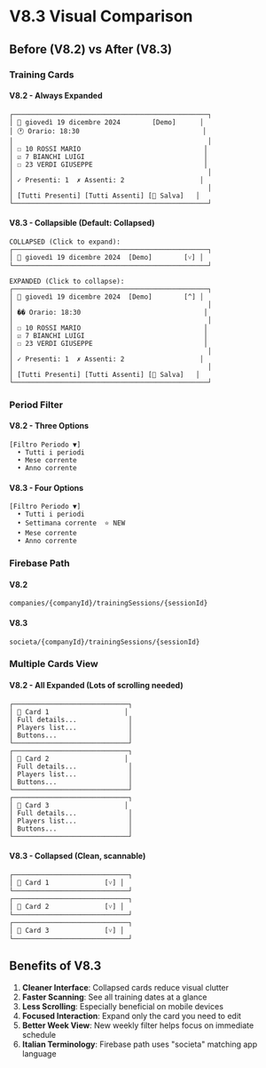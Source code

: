# V8.3 Visual Comparison

## Before (V8.2) vs After (V8.3)

### Training Cards

#### V8.2 - Always Expanded
```
┌─────────────────────────────────────────────────┐
│ 📅 giovedì 19 dicembre 2024        [Demo]      │
│ 🕐 Orario: 18:30                               │
│                                                 │
│ ☐ 10 ROSSI MARIO                               │
│ ☑ 7 BIANCHI LUIGI                              │
│ ☐ 23 VERDI GIUSEPPE                            │
│                                                 │
│ ✓ Presenti: 1  ✗ Assenti: 2                   │
│                                                 │
│ [Tutti Presenti] [Tutti Assenti] [💾 Salva]   │
└─────────────────────────────────────────────────┘
```

#### V8.3 - Collapsible (Default: Collapsed)
```
COLLAPSED (Click to expand):
┌─────────────────────────────────────────────────┐
│ 📅 giovedì 19 dicembre 2024  [Demo]        [˅] │
└─────────────────────────────────────────────────┘

EXPANDED (Click to collapse):
┌─────────────────────────────────────────────────┐
│ 📅 giovedì 19 dicembre 2024  [Demo]        [^] │
│                                                 │
│ �� Orario: 18:30                               │
│                                                 │
│ ☐ 10 ROSSI MARIO                               │
│ ☑ 7 BIANCHI LUIGI                              │
│ ☐ 23 VERDI GIUSEPPE                            │
│                                                 │
│ ✓ Presenti: 1  ✗ Assenti: 2                   │
│                                                 │
│ [Tutti Presenti] [Tutti Assenti] [💾 Salva]   │
└─────────────────────────────────────────────────┘
```

### Period Filter

#### V8.2 - Three Options
```
[Filtro Periodo ▼]
  • Tutti i periodi
  • Mese corrente
  • Anno corrente
```

#### V8.3 - Four Options
```
[Filtro Periodo ▼]
  • Tutti i periodi
  • Settimana corrente  ⭐ NEW
  • Mese corrente
  • Anno corrente
```

### Firebase Path

#### V8.2
```
companies/{companyId}/trainingSessions/{sessionId}
```

#### V8.3
```
societa/{companyId}/trainingSessions/{sessionId}
```

### Multiple Cards View

#### V8.2 - All Expanded (Lots of scrolling needed)
```
┌─────────────────────────────┐
│ 📅 Card 1                   │
│ Full details...             │
│ Players list...             │
│ Buttons...                  │
└─────────────────────────────┘
┌─────────────────────────────┐
│ 📅 Card 2                   │
│ Full details...             │
│ Players list...             │
│ Buttons...                  │
└─────────────────────────────┘
┌─────────────────────────────┐
│ 📅 Card 3                   │
│ Full details...             │
│ Players list...             │
│ Buttons...                  │
└─────────────────────────────┘
```

#### V8.3 - Collapsed (Clean, scannable)
```
┌─────────────────────────────┐
│ 📅 Card 1              [˅] │
└─────────────────────────────┘
┌─────────────────────────────┐
│ 📅 Card 2              [˅] │
└─────────────────────────────┘
┌─────────────────────────────┐
│ 📅 Card 3              [˅] │
└─────────────────────────────┘
```

## Benefits of V8.3

1. **Cleaner Interface**: Collapsed cards reduce visual clutter
2. **Faster Scanning**: See all training dates at a glance
3. **Less Scrolling**: Especially beneficial on mobile devices
4. **Focused Interaction**: Expand only the card you need to edit
5. **Better Week View**: New weekly filter helps focus on immediate schedule
6. **Italian Terminology**: Firebase path uses "societa" matching app language

